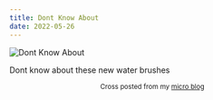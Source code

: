 ```yaml
---
title: Dont Know About
date: 2022-05-26
---
```

![Dont Know About](/69041e4d81.jpg)

<p>Dont know about these new water brushes</p>



<center><small>Cross posted from my <a href='http://micro.blog/joshnicholas'>micro blog</a></small></center>

    